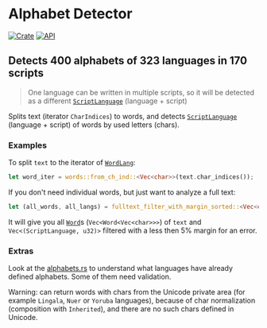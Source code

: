 # Alphabet Detector

[![Crate](https://img.shields.io/crates/v/alphabet_detector.svg)](https://crates.io/crates/alphabet_detector)
[![API](https://docs.rs/alphabet_detector/badge.svg)](https://docs.rs/alphabet_detector)

## Detects 400 alphabets of 323 languages in 170 scripts

> One language can be written in multiple scripts, so it will be detected as a different [`ScriptLanguage`](https://docs.rs/alphabet_detector/latest/alphabet_detector/enum.ScriptLanguage.html) (language + script)

Splits text (iterator `CharIndices`) to words, and detects [`ScriptLanguage`](https://docs.rs/alphabet_detector/latest/alphabet_detector/enum.ScriptLanguage.html) (language + script) of words by used letters (chars).

### Examples

To split `text` to the iterator of [`WordLang`](https://docs.rs/alphabet_detector/latest/alphabet_detector/words/struct.WordLang.html):
```rust
let word_iter = words::from_ch_ind::<Vec<char>>(text.char_indices());
```

If you don't need individual words, but just want to analyze a full text:
```rust
let (all_words, all_langs) = fulltext_filter_with_margin_sorted::<Vec<char>, 95>(text.char_indices());
```

It will give you all [`Word`](https://docs.rs/alphabet_detector/latest/alphabet_detector/struct.Word.html)s (`Vec<Word<Vec<char>>>`) of `text` and `Vec<(ScriptLanguage, u32)>` filtered with a less then 5% margin for an error.

### Extras

Look at the [alphabets.rs](https://github.com/RoDmitry/alphabet_detector/blob/main/src/lang/alphabets.rs#L73) to understand what languages have already defined alphabets. Some of them need validation.

Warning: can return words with chars from the Unicode private area (for example `Lingala`, `Nuer` or `Yoruba` languages), because of char normalization (composition with `Inherited`), and there are no such chars defined in Unicode.
